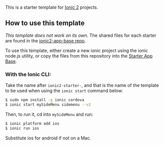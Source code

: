 This is a starter template for [Ionic 2](http://ionicframework.com/docs/v2/) projects.

## How to use this template

*This template does not work on its own*. The shared files for each starter are found in the [ionic2-app-base repo](https://github.com/driftyco/ionic2-app-base).

To use this template, either create a new ionic project using the ionic node.js utility, or copy the files from this repository into the [Starter App Base](https://github.com/driftyco/ionic2-app-base).

### With the Ionic CLI:

Take the name after `ionic2-starter-`, and that is the name of the template to be used when using the `ionic start` command below:

```bash
$ sudo npm install -g ionic cordova
$ ionic start mySideMenu sidemenu --v2
```

Then, to run it, cd into `mySideMenu` and run:

```bash
$ ionic platform add ios
$ ionic run ios
```

Substitute ios for android if not on a Mac.

